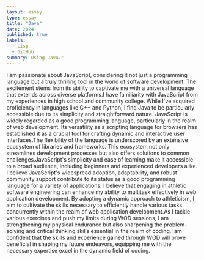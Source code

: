 ```yaml
---
layout: essay
type: essay
title: "Java"
date: 2024
published: true
labels:
  - Lisp
  - GitHub
summary: Using Java."
---
```

I am passionate about JavaScript, considering it not just a programming language but a
truly thrilling tool in the world of software development. The excitement stems from its ability to
captivate me with a universal language that extends across diverse platforms.I have familiarity
with JavaScript from my experiences in high school and community college. While I've acquired
proficiency in languages like C++ and Python, I find Java to be particularly accessible due to its
simplicity and straightforward nature.
JavaScript is widely regarded as a good programming language, particularly in the realm
of web development. Its versatility as a scripting language for browsers has established it as a
crucial tool for crafting dynamic and interactive user interfaces.The flexibility of the language is
underscored by an extensive ecosystem of libraries and frameworks. This ecosystem not only
streamlines development processes but also offers solutions to common challenges.JavaScript's
simplicity and ease of learning make it accessible to a broad audience, including beginners and
experienced developers alike. I believe JavaScript's widespread adoption, adaptability, and robust
community support contribute to its status as a good programming language for a variety of
applications.
I believe that engaging in athletic software engineering can enhance my ability to
multitask effectively in web application development. By adopting a dynamic approach to
athleticism, I aim to cultivate the skills necessary to efficiently handle various tasks concurrently
within the realm of web application development.As I tackle various exercises and push my
limits during WOD sessions, I am strengthening my physical endurance but also sharpening the
problem-solving and critical thinking skills essential in the realm of coding.I am confident that
the skills and experience gained through WOD will prove beneficial in shaping my future
endeavors, equipping me with the necessary expertise excel in the dynamic field of coding.


